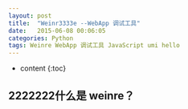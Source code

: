 ```yaml
---
layout: post
title:  "Weinr3333e --WebApp 调试工具"
date:   2015-06-08 00:06:05
categories: Python
tags: Weinre WebApp 调试工具 JavaScript umi hello
---
```


* content
{:toc}


## 2222222什么是 weinre？


